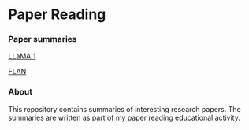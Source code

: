 # Paper Reading

### Paper summaries

[LLaMA 1](llama.md)

[FLAN](flan.md)

### About
This repository contains summaries of interesting research papers. 
The summaries are written as part of my paper reading educational activity.